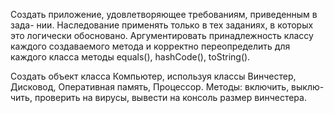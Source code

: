 Создать приложение, удовлетворяющее требованиям, приведенным в зада-
нии. Наследование применять только в тех заданиях, в которых это логически
обосновано. Аргументировать принадлежность классу каждого создаваемого
метода и  корректно переопределить для каждого класса методы equals(),
hashCode(), toString().

Создать объект класса Компьютер, используя классы Винчестер,
Дисковод, Оперативная память, Процессор. Методы: включить, выклю-
чить, проверить на вирусы, вывести на консоль размер винчестера.